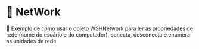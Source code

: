 # :frog: NetWork
:monkey: Exemplo de como usar o objeto WSHNetwork para ler as propriedades de rede (nome do usuário e do computador), conecta, desconecta e enumera as unidades de rede
